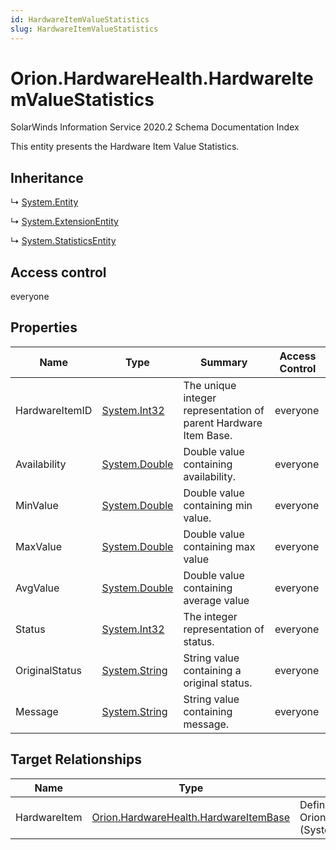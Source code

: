 ```yaml
---
id: HardwareItemValueStatistics
slug: HardwareItemValueStatistics
---
```


# Orion.HardwareHealth.HardwareItemValueStatistics

SolarWinds Information Service 2020.2 Schema Documentation Index

This entity presents the Hardware Item Value Statistics.

## Inheritance

↳ [System.Entity](./../System/Entity)

↳ [System.ExtensionEntity](./../System/ExtensionEntity)

↳ [System.StatisticsEntity](./../System/StatisticsEntity)

## Access control

everyone

## Properties

| Name | Type | Summary | Access Control |
| ------ | ------ | ------ | ------ |
| HardwareItemID | [System.Int32](https://docs.microsoft.com/en-us/dotnet/api/system.int32) | The unique integer representation of parent Hardware Item Base. | everyone |
| Availability | [System.Double](https://docs.microsoft.com/en-us/dotnet/api/system.double) | Double value containing availability. | everyone |
| MinValue | [System.Double](https://docs.microsoft.com/en-us/dotnet/api/system.double) | Double value containing min value. | everyone |
| MaxValue | [System.Double](https://docs.microsoft.com/en-us/dotnet/api/system.double) | Double value containing max value | everyone |
| AvgValue | [System.Double](https://docs.microsoft.com/en-us/dotnet/api/system.double) | Double value containing average value | everyone |
| Status | [System.Int32](https://docs.microsoft.com/en-us/dotnet/api/system.int32) | The integer representation of status. | everyone |
| OriginalStatus | [System.String](https://docs.microsoft.com/en-us/dotnet/api/system.string) | String value containing a original status. | everyone |
| Message | [System.String](https://docs.microsoft.com/en-us/dotnet/api/system.string) | String value containing message. | everyone |

## Target Relationships

| Name | Type | Notes |
| ------ | ------ | ------ |
| HardwareItem | [Orion.HardwareHealth.HardwareItemBase](./../Orion.HardwareHealth/HardwareItemBase) | Defined by relationship Orion.HardwareHealth.HardwareItemBaseHostsHardwareItemValueStatistics (System.Hosting) |

